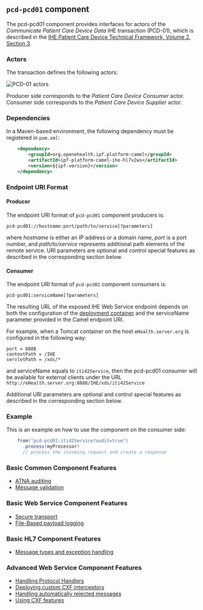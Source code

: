 
## `pcd-pcd01` component

The pcd-pcd01 component provides interfaces for actors of the *Communicate Patient Care Device Data* IHE transaction (PCD-01),
which is described in the [IHE Patient Care Device Technical Framework, Volume 2, Section 3](http://www.ihe.net/Technical_Framework/upload/IHE_PCD_TF_Vol2.pdf).

### Actors

The transaction defines the following actors:

![PCD-01 actors](images/pcd01.png)

Producer side corresponds to the *Patient Care Device Consumer* actor.
Consumer side corresponds to the *Patient Care Device Supplier* actor.

### Dependencies

In a Maven-based environment, the following dependency must be registered in `pom.xml`:

```xml
    <dependency>
        <groupId>org.openehealth.ipf.platform-camel</groupId>
        <artifactId>ipf-platform-camel-ihe-hl7v2ws</artifactId>
        <version>${ipf-version}</version>
    </dependency>
```

### Endpoint URI Format

#### Producer

The endpoint URI format of `pcd-pcd01` component producers is:

```
pcd-pcd01://hostname:port/path/to/service[?parameters]
```

where *hostname* is either an IP address or a domain name, *port* is a port number, and *path/to/service*
represents additional path elements of the remote service.
URI parameters are optional and control special features as described in the corresponding section below.

#### Consumer

The endpoint URI format of `pcd-pcd01` component consumers is:

```
pcd-pcd01:serviceName[?parameters]
```

The resulting URL of the exposed IHE Web Service endpoint depends on both the configuration of the [deployment container]
and the serviceName parameter provided in the Camel endpoint URI.

For example, when a Tomcat container on the host `eHealth.server.org` is configured in the following way:

```
port = 8888
contextPath = /IHE
servletPath = /xds/*
```

and serviceName equals to `iti42Service`, then the pcd-pcd01 consumer will be available for external clients under the URL
`http://eHealth.server.org:8888/IHE/xds/iti42Service`

Additional URI parameters are optional and control special features as described in the corresponding section below.


### Example

This is an example on how to use the component on the consumer side:

```java
    from("pcd-pcd01:iti42Service?audit=true")
      .process(myProcessor)
      // process the incoming request and create a response
```


### Basic Common Component Features

* [ATNA auditing]
* [Message validation]

### Basic Web Service Component Features

* [Secure transport]
* [File-Based payload logging]

### Basic HL7 Component Features

* [Message types and exception handling]

### Advanced Web Service Component Features

* [Handling Protocol Handlers]
* [Deploying custom CXF interceptors]
* [Handling automatically rejected messages]
* [Using CXF features]



[ATNA auditing]: ../ipf-platform-camel-ihe/atna.html
[Message validation]: ../ipf-platform-camel-ihe/messageValidation.html

[deployment container]: ../ipf-platform-camel-ihe-ws/deployment.html
[Secure Transport]: ../ipf-platform-camel-ihe-ws/secureTransport.html
[File-Based payload logging]: ../ipf-platform-camel-ihe-ws/payloadLogging.html

[Message types and exception handling]: ../ipf-platform-camel-ihe-mllp/messageTypes.html

[Handling Protocol Handlers]: ../ipf-platform-camel-ihe-ws/protocolHeaders.html
[Deploying custom CXF interceptors]: ../ipf-platform-camel-ihe-ws/customInterceptors.html
[Handling automatically rejected messages]: ../ipf-platform-camel-ihe-ws/handlingRejected.html
[Using CXF features]: ../ipf-platform-camel-ihe-ws/cxfFeatures.html




